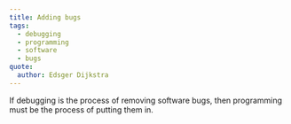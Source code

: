 ```yaml
---
title: Adding bugs
tags:
  - debugging
  - programming
  - software
  - bugs
quote:
  author: Edsger Dijkstra
---
```


If debugging is the process of removing software bugs, then programming must be the process of putting them in.

